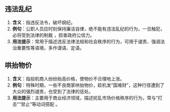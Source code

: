 
## 违法乱纪
1. **含义**：指违反法令，破坏纲纪。
2. **例句**：公职人员应时刻保持廉洁自律，绝不能有违法乱纪的行为，一旦触犯，必将受到法律的制裁 ，损害政府公信力。
3. **用法提示**：常用于描述违反法律法规和社会秩序的行为，可用于谴责、强调法治重要性等语境，多作谓语、定语。

## 哄抬物价
1. **含义**：指投机商人纷纷抬高价格，使物价不合理地上涨。
2. **例句**：特殊时期，一些不良商家哄抬物价，趁机发“国难财”，这种行径遭到了大众的强烈谴责，也受到了法律的惩处。
3. **用法提示**：主要用于商业经济领域，描述扰乱市场价格秩序的行为，常与“打击”“禁止”等动词搭配 。 
